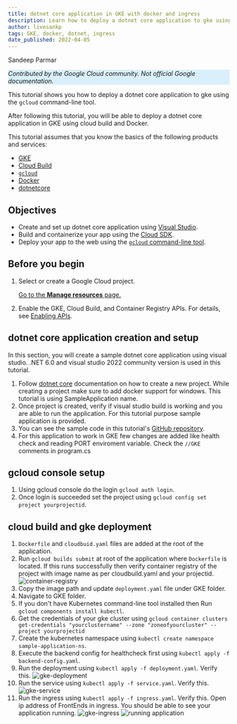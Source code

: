 ```yaml
---
title: dotnet core application in GKE with docker and ingress
description: Learn how to deploy a dotnet core application to gke using docker, cloud build and expose using ingress
author: livesankp
tags: GKE, docker, dotnet, ingress
date_published: 2022-04-05
---
```


Sandeep Parmar

<p style="background-color:#D9EFFC;"><i>Contributed by the Google Cloud community. Not official Google documentation.</i></p>

This tutorial shows you how to deploy a dotnet core application to gke using the `gcloud` command-line tool.

After following this tutorial, you will be able to deploy a dotnet core application in GKE using cloud build and Docker.

This tutorial assumes that you know the basics of the following products and services:

  - [GKE](https://cloud.google.com/kubernetes-engine/docs)
  - [Cloud Build](https://cloud.google.com/build/docs)
  - [`gcloud`](https://cloud.google.com/sdk/docs)
  - [Docker](https://docs.docker.com/engine/reference/commandline/run)
  - [dotnetcore](https://docs.microsoft.com/en-us/aspnet/core/introduction-to-aspnet-core)

## Objectives

*   Create and set up dotnet core application using [Visual Studio](https://visualstudio.microsoft.com/).
*   Build and containerize your app using the [Cloud SDK](https://cloud.google.com/sdk).
*   Deploy your app to the web using the [`gcloud` command-line tool](https://cloud.google.com/sdk/gcloud).

## Before you begin

1.  Select or create a Google Cloud project.

    [Go to the **Manage resources** page.](https://console.cloud.google.com/cloud-resource-manager)

1.  Enable the GKE, Cloud Build, and Container Registry APIs. For details, see
    [Enabling APIs](https://cloud.google.com/apis/docs/getting-started#enabling_apis).

## dotnet core application creation and setup

In this section, you will create a sample dotnet core application using visual studio. .NET 6.0 and visual studio 2022 community version is used in this tutorial.

1. Follow [dotnet core](https://docs.microsoft.com/en-us/aspnet/core/?view=aspnetcore-6.0) documentation on how to create a new project. While creating a project make sure to add docker support for windows. This tutorial is using SampleApplication name.
1. Once project is created, verify if visual studio build is working and you are able to run the application. For this tutorial purpose sample application is provided.
1. You can see the sample code in this tutorial's [GitHub repository](https://github.com/GoogleCloudPlatform/community/tree/master/tutorials/gke-dotnet-docker-ingress/SampleApplication).
1. For this application to work in GKE few changes are added like health check and reading PORT enviroment variable. Check the `//GKE` comments in program.cs

## gcloud console setup

1.  Using gcloud console do the login `gcloud auth login`.
1.  Once login is succeeded set the project using `gcloud config set project yourprojectid`.

## cloud build and gke deployment
1.  `Dockerfile` and `cloudbuid.yaml` files are added at the root of the application.
1.  Run `gcloud builds submit` at root of the application where `Dockerfile` is located. If this runs successfully then verify container registry of the project with image name as per cloudbuild.yaml and your projectid.
	![container-registry](https://storage.googleapis.com/gcp-community/tutorials/gke-dotnet-docker-ingress/images/container-registry-image.png)
1.  Copy the image path and update `deployment.yaml` file under GKE folder.
1.  Navigate to GKE folder.
1.  If you don't have Kubernetes command-line tool installed then Run `gcloud components install kubectl`.
1.  Get the credentials of your gke cluster using `gcloud container clusters get-credentials "yourclustername" --zone "zoneofyourcluster" --project yourprojectid`
1.  Create the kubernetes namespace using `kubectl create namespace sample-application-ns`.
1.  Execute the backend config for healthcheck first using `kubectl apply -f backend-config.yaml`.
1.  Run the deployment using `kubectl apply -f deployment.yaml`. Verify this.
        ![gke-deployment](https://storage.googleapis.com/gcp-community/tutorials/gke-dotnet-docker-ingress/images/gke-deployment.png)
1.  Run the service using `kubectl apply -f service.yaml`. Verify this.
        ![gke-service](https://storage.googleapis.com/gcp-community/tutorials/gke-dotnet-docker-ingress/images/gke-service.png)
1.  Run the ingress using `kubectl apply -f ingress.yaml`. Verify this. Open ip address of FrontEnds in ingress. You should be able to see your application running.
        ![gke-ingress](https://storage.googleapis.com/gcp-community/tutorials/gke-dotnet-docker-ingress/images/gke-ingress.png)
	![running application](https://storage.googleapis.com/gcp-community/tutorials/gke-dotnet-docker-ingress/images/running-application.png)
